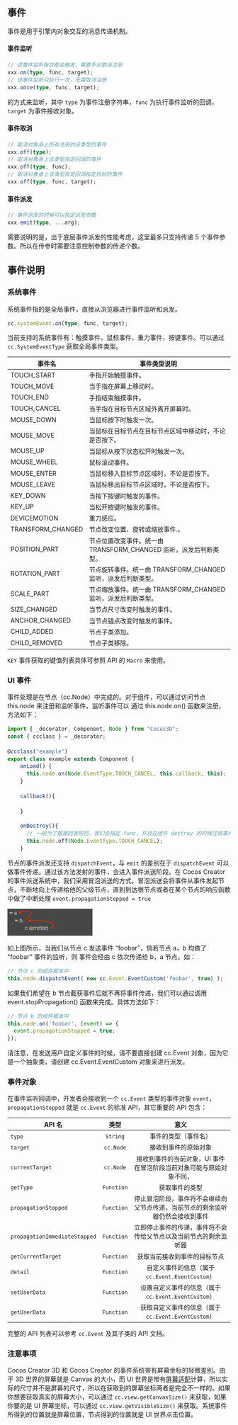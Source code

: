 ## 事件

事件是用于引擎内对象交互的消息传递机制。

#### 事件监听

```ts
// 该事件监听每次都会触发，需要手动取消注册
xxx.on(type, func, target);
// 该事件监听只执行一次，无需取消注册
xxx.once(type, func, target);
```

的方式来监听，其中 `type` 为事件注册字符串，`func` 为执行事件监听的回调，`target` 为事件接收对象。

#### 事件取消

```ts
// 取消对象身上所有注册的该类型的事件
xxx.off(type);
// 取消对象身上该类型指定回调的事件
xxx.off(type, func);
// 取消对象身上该类型指定回调指定目标的事件
xxx.off(type, func, target);
```

#### 事件派发

```ts
// 事件派发的时候可以指定派发参数
xxx.emit(type, ...arg);
```

需要说明的是，出于底层事件派发的性能考虑，这里最多只支持传递 5 个事件参数。所以在传参时需要注意控制参数的传递个数。

## 事件说明

### 系统事件

系统事件指的是全局事件，直接从浏览器进行事件监听和派发。

```ts
cc.systemEvent.on(type, func, target);
```

当前支持的系统事件有：触摸事件，鼠标事件，重力事件，按键事件。可以通过 `cc.SystemEventType` 获取全局事件类型。

| 事件名            | 事件类型说明                                           |
| --------------  | -----------                                       |
| TOUCH_START      | 手指开始触摸事件。                                  |
| TOUCH_MOVE       | 当手指在屏幕上移动时。                                       |
| TOUCH_END         | 手指结束触摸事件。 |
| TOUCH_CANCEL | 当手指在目标节点区域外离开屏幕时。       |
| MOUSE_DOWN      | 当鼠标按下时触发一次。                                  |
| MOUSE_MOVE       | 当鼠标在目标节点在目标节点区域中移动时，不论是否按下。                     |
| MOUSE_UP         | 当鼠标从按下状态松开时触发一次。 |
| MOUSE_WHEEL | 鼠标滚动事件。       |
| MOUSE_ENTER      | 当鼠标移入目标节点区域时，不论是否按下。                                  |
| MOUSE_LEAVE       | 当鼠标移出目标节点区域时，不论是否按下。                                       |
| KEY_DOWN         | 当按下按键时触发的事件。 |
| KEY_UP | 当松开按键时触发的事件。       |
| DEVICEMOTION      | 重力感应。                                  |
| TRANSFORM_CHANGED       | 节点改变位置、旋转或缩放事件.。                                       |
| POSITION_PART         | 节点位置改变事件。统一由 TRANSFORM_CHANGED 监听，派发后判断类型。|
| ROTATION_PART | 节点旋转事件。统一由 TRANSFORM_CHANGED 监听，派发后判断类型。       |
| SCALE_PART         | 节点缩放事件。统一由 TRANSFORM_CHANGED 监听，派发后判断类型。 |
| SIZE_CHANGED | 当节点尺寸改变时触发的事件。       |
| ANCHOR_CHANGED      | 当节点锚点改变时触发的事件。                                  |
| CHILD_ADDED         | 节点子类添加。 |
| CHILD_REMOVED | 节点子类移除。       |

`KEY` 事件获取的键值列表具体可参照 API 的 `Macro` 来使用。

### UI 事件

事件处理是在节点（cc.Node）中完成的。对于组件，可以通过访问节点 this.node 来注册和监听事件。监听事件可以 通过 this.node.on() 函数来注册，方法如下：

```ts
import { _decorator, Component, Node } from "Cocos3D";
const { ccclass } = _decorator;

@ccclass("example")
export class example extends Component {
    onLoad() {
      this.node.on(Node.EventType.TOUCH_CANCEL, this.callback, this);
    }

    callback(){

    }

    onDestroy(){
      // 一般为了数据回收把控，我们会指定 func，并且在组件 destroy 的时候注销事件
      this.node.off(Node.EventType.TOUCH_CANCEL);
    }
```

节点的事件派发还支持 `dispatchEvent`，与 `emit` 的差别在于 `dispatchEvent` 可以做事件传递。通过该方法发射的事件，会进入事件派送阶段。在 Cocos Creator 的事件派送系统中，我们采用冒泡派送的方式。冒泡派送会将事件从事件发起节点，不断地向上传递给他的父级节点，直到到达根节点或者在某个节点的响应函数中做了中断处理 `event.propagationStopped = true`

![bubble-event](bubble-event.png)

如上图所示，当我们从节点 c 发送事件 “foobar”，倘若节点 a，b 均做了 “foobar” 事件的监听，则 事件会经由 c 依次传递给 b，a 节点。如：

```ts
// 节点 c 的组件脚本中
this.node.dispatchEvent( new cc.Event.EventCustom('foobar', true) );
```

如果我们希望在 b 节点截获事件后就不再将事件传递，我们可以通过调用 event.stopPropagation() 函数来完成。具体方法如下：

```ts
// 节点 b 的组件脚本中
this.node.on('foobar', (event) => {
  event.propagationStopped = true;
});
```

请注意，在发送用户自定义事件的时候，请不要直接创建 cc.Event 对象，因为它是一个抽象类，请创建 cc.Event.EventCustom 对象来进行派发。

### 事件对象

在事件监听回调中，开发者会接收到一个 `cc.Event` 类型的事件对象 `event`，`propagationStopped` 就是 `cc.Event` 的标准 API，其它重要的 API 包含：

| API 名 | 类型 | 意义 |
| ------ |:---:|:---:|
| `type` | `String` | 事件的类型（事件名） |
| `target` | `cc.Node` | 接收到事件的原始对象 |
| `currentTarget` | `cc.Node` | 接收到事件的当前对象，UI 事件在冒泡阶段当前对象可能与原始对象不同， |
| `getType` | `Function` | 获取事件的类型 |
| `propagationStopped` | `Function` | 停止冒泡阶段，事件将不会继续向父节点传递，当前节点的剩余监听器仍然会接收到事件|
| `propagationImmediateStopped` | `Function` | 立即停止事件的传递，事件将不会传给父节点以及当前节点的剩余监听器 |
| `getCurrentTarget` | `Function` | 获取当前接收到事件的目标节点 |
| `detail` | `Function` | 自定义事件的信息（属于 `cc.Event.EventCustom`） |
| `setUserData` | `Function` | 设置自定义事件的信息（属于 `cc.Event.EventCustom`） |
| `getUserData` | `Function` | 获取自定义事件的信息（属于 `cc.Event.EventCustom`） |

完整的 API 列表可以参考 `cc.Event` 及其子类的 API 文档。

### 注意事项

Cocos Creator 3D 和 Cocos Creator 的事件系统带有屏幕坐标的轻微差别。由于 3D 世界的屏幕就是 Canvas 的大小，而 UI 世界是带有[屏幕适配](../../ui-system/components/engine/multi-resolution.md)计算，所以实际的尺寸并不是屏幕的尺寸，所以在获取到的屏幕坐标两者是完全不一样的。如果你想要获取真实的屏幕大小，可以通过 `cc.view.getCanvasSize()` 来获取，如果你要的是 UI 屏幕坐标，可以通过 `cc.view.getVisibleSize()` 来获取。系统事件所得到的位置就是屏幕位置，节点得到的位置就是 UI 世界点击位置。
